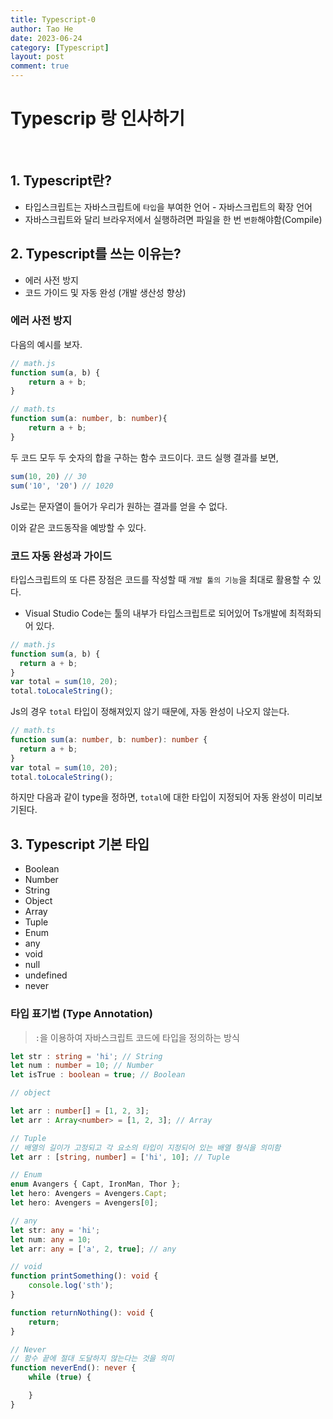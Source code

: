 ```yaml
---
title: Typescript-0
author: Tao He
date: 2023-06-24
category: [Typescript]
layout: post
comment: true
---
```


# Typescrip 랑 인사하기

<!-- 목차 -->

<br>

## 1. Typescript란?
- 타입스크립트는 자바스크립트에 `타입`을 부여한 언어 - 자바스크립트의 확장 언어
- 자바스크립트와 달리 브라우저에서 실행하려면 파일을 한 번 `변환`해야함(Compile)

## 2. Typescript를 쓰는 이유는?
- 에러 사전 방지
- 코드 가이드 및 자동 완성 (개발 생산성 향상)

### 에러 사전 방지
다음의 예시를 보자.
```javascript
// math.js
function sum(a, b) {
    return a + b;
}
```
```typescript
// math.ts
function sum(a: number, b: number){
    return a + b;
}
```
두 코드 모두 두 숫자의 합을 구하는 함수 코드이다. 
코드 실행 결과를 보면,
```javascript
sum(10, 20) // 30
sum('10', '20') // 1020
```
Js로는 문자열이 들어가 우리가 원하는 결과를 얻을 수 없다.

이와 같은 코드동작을 예방할 수 있다.

### 코드 자동 완성과 가이드
타입스크립트의 또 다른 장점은 코드를 작성할 때 `개발 툴의 기능`을 최대로 활용할 수 있다.
- Visual Studio Code는 툴의 내부가 타입스크립트로 되어있어 Ts개발에 최적화되어 있다.
```javascript
// math.js
function sum(a, b) {
  return a + b;
}
var total = sum(10, 20);
total.toLocaleString();
```
Js의 경우 `total` 타입이 정해져있지 않기 때문에, 자동 완성이 나오지 않는다.

```typescript
// math.ts
function sum(a: number, b: number): number {
  return a + b;
}
var total = sum(10, 20);
total.toLocaleString();
```
하지만 다음과 같이 type을 정하면, `total`에 대한 타입이 지정되어 자동 완성이 미리보기된다.

## 3. Typescript 기본 타입
- Boolean
- Number
- String
- Object
- Array
- Tuple
- Enum
- any
- void
- null
- undefined
- never

### 타입 표기법 (Type Annotation)
> `:`을 이용하여 자바스크립트 코드에 타입을 정의하는 방식

```typescript
let str : string = 'hi'; // String
let num : number = 10; // Number
let isTrue : boolean = true; // Boolean

// object

let arr : number[] = [1, 2, 3];
let arr : Array<number> = [1, 2, 3]; // Array

// Tuple
// 배열의 길이가 고정되고 각 요소의 타입이 지정되어 있는 배열 형식을 의미함
let arr : [string, number] = ['hi', 10]; // Tuple

// Enum
enum Avangers { Capt, IronMan, Thor };
let hero: Avengers = Avengers.Capt;
let hero: Avengers = Avengers[0];

// any
let str: any = 'hi';
let num: any = 10;
let arr: any = ['a', 2, true]; // any

// void
function printSomething(): void {
    console.log('sth');
}

function returnNothing(): void {
    return;
} 

// Never
// 함수 끝에 절대 도달하지 않는다는 것을 의미
function neverEnd(): never {
    while (true) {

    }
}
```


